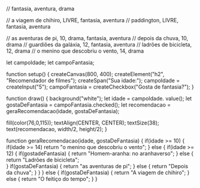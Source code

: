 // fantasia, aventura, drama

// a viagem de chihiro, LIVRE, fantasia, aventura
// paddington, LIVRE, fantasia, aventura

// as aventuras de pi, 10, drama, fantasia, aventura
// depois da chuva, 10, drama
// guardiões da galáxia, 12, fantasia, aventura
// ladrões de bicicleta, 12, drama
// o menino que descobriu o vento, 14, drama

let campoIdade;
let campoFantasia;

function setup() {
  createCanvas(800, 400);
  createElement("h2", "Recomendador de filmes");
  createSpan("Sua idade:");
  campoIdade = createInput("5");
  campoFantasia = createCheckbox("Gosta de fantasia?");
}

function draw() {
  background("white");
  let idade = campoIdade. value();
  let gostaDeFantasia = campoFantasia.checked();
  let recomendacao = geraRecomendacao(idade, gostaDeFantasia);
  
  fill(color(76,0,115));
  textAlign(CENTER, CENTER);
  textSize(38);
  text(recomendacao, width/2, height/2);
}

function geraRecomendacao(idade, gostaDeFantasia) {
  if(idade >= 10) {
    if(idade >= 14)
      return "o menino que descobriu o vento";
   } else {
     if(idade >= 12) {
       if(gostadeFantasia) {
       return "Homem-aranha: no aranhaverso";
       } else {
       return "Ladrões de bicicleta";   
     }
    if(gostaDeFantasia) {
     return  "as aventuras de pi";
   } else {
        return "Depois da chuva";
      }
     }
  } else {
     if(gostaDeFantasia) {
     return "A viagem de chihiro";
      } else { 
       return "O feitiço do tempo";
     }
   }
